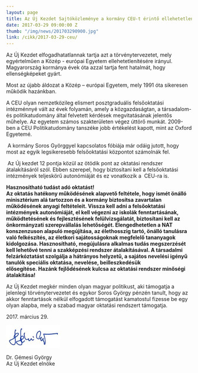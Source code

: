 ```yaml
---
layout: page
title: Az Új Kezdet Sajtóközleménye a kormány CEU-t érintő ellehetetlenítésére
date: 2017-03-29 09:00:00 Z
thumb: "/img/news/201703290900.jpg"
link: /cikk/2017-03-29-ceu/
---
```


Az Új Kezdet elfogadhatatlannak tartja azt a törvénytervezetet, mely egyértelműen a Közép - európai Egyetem ellehetetlenítésére irányul.
 
Magyarország kormánya évek óta azzal tartja fent hatalmát, hogy ellenségképeket gyárt.

Most az újabb áldozat a Közép – európai Egyetem, mely 1991 óta sikeresen működik hazánkban.

A CEU olyan nemzetközileg elismert posztgraduális felsőoktatási intézménnyé vált az évek folyamán, amely a közgazdaságtan, a társadalom- és politikatudomány által felvetett kérdések megvitatásának jelentős műhelye. Az egyetem számos szakterületen végez úttörő munkát. 2009-ben a CEU Politikatudomány tanszéke jobb értékelést kapott, mint az Oxford Egyetemé.

 A kormány Soros Györggyel kapcsolatos fóbiája már odáig jutott, hogy most az egyik legsikeresebb felsőoktatási központot számolnák fel.

 Az Új kezdet 12 pontja közül az ötödik pont az oktatási rendszer átalakításáról szól.  Ebben szerepel, hogy biztosítani kell a felsőoktatási intézmények teljeskörű autonómiáját és ez vonatkozik a  CEU-ra is.

**Hasznosítható tudást adó oktatást!**<br>
**Az oktatás hatékony működésének alapvető feltétele, hogy ismét önálló minisztérium alá tartozzon és a kormány biztosítsa zavartalan működésének anyagi feltételeit. Vissza kell adni a felsőoktatási intézmények autonómiáját, el kell végezni az iskolák fenntartásának, működtetésének és fejlesztésének felülvizsgálatát, biztosítani kell az önkormányzati szerepvállalás lehetőségét. Elengedhetetlen a NAT konszenzuson alapuló megújítása, az élethosszig tartó, önálló tanulásra való felkészítés, az életkori sajátosságoknak megfelelő tananyagok kidolgozása. Hasznosítható, megújulásra alkalmas tudás megszerzését kell lehetővé tenni a szakképzési rendszer átalakításával. A társadalmi felzárkóztatást szolgálja a hátrányos helyzetű, a sajátos nevelési igényű tanulók speciális oktatása, nevelése, beilleszkedésük elősegítése. Hazánk fejlődésének kulcsa az oktatási rendszer minőségi átalakítása!**

Az Új Kezdet megkér minden olyan magyar politikust, aki támogatja a jelenlegi törvénytervezetet és egykor Soros György pénzén tanult, hogy az akkor fenntartások nélkül elfogadott támogatást kamatostul fizesse be egy olyan alapba, mely a szabad magyar oktatási rendszert támogatja.

2017\. március 29.

![Dr. Gémesi György](/img/signature.jpg "Dr. Gémesi György")

Dr. Gémesi György<br>
Az Új Kezdet elnöke

